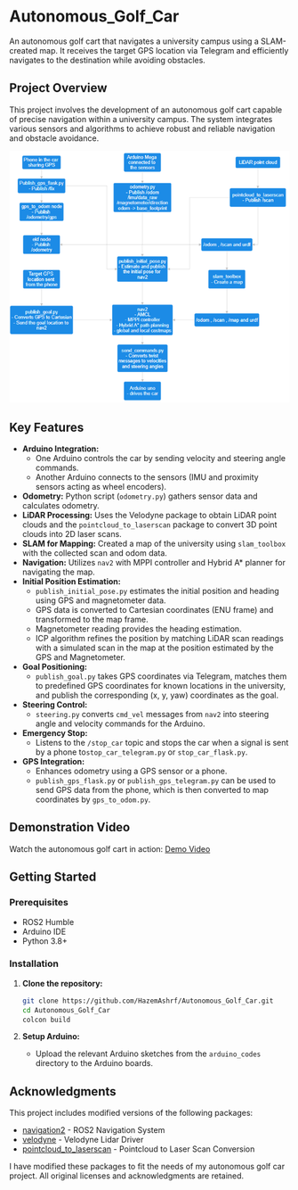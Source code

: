 # Autonomous_Golf_Car
An autonomous golf cart that navigates a university campus using a SLAM-created map. It receives the target GPS location via Telegram and efficiently navigates to the destination while avoiding obstacles.

## Project Overview
This project involves the development of an autonomous golf cart capable of precise navigation within a university campus. The system integrates various sensors and algorithms to achieve robust and reliable navigation and obstacle avoidance.

![Workflow](images/golfcar_flowchart.PNG)

## Key Features
- **Arduino Integration:** 
  - One Arduino controls the car by sending velocity and steering angle commands.
  - Another Arduino connects to the sensors (IMU and proximity sensors acting as wheel encoders).
- **Odometry:** Python script (`odometry.py`) gathers sensor data and calculates odometry.
- **LiDAR Processing:** Uses the Velodyne package to obtain LiDAR point clouds and the `pointcloud_to_laserscan` package to convert 3D point clouds into 2D laser scans.
- **SLAM for Mapping:** Created a map of the university using `slam_toolbox` with the collected scan and odom data.
- **Navigation:** Utilizes `nav2` with MPPI controller and Hybrid A* planner for navigating the map.
- **Initial Position Estimation:** 
  - `publish_initial_pose.py` estimates the initial position and heading using GPS and magnetometer data.
  - GPS data is converted to Cartesian coordinates (ENU frame) and transformed to the map frame.
  - Magnetometer reading provides the heading estimation.
  - ICP algorithm refines the position by matching LiDAR scan readings with a simulated scan in the map at the position estimated by the GPS and Magnetometer.
- **Goal Positioning:** 
  - `publish_goal.py` takes GPS coordinates via Telegram, matches them to predefined GPS coordinates for known locations in the university, and publish the corresponding (x, y, yaw) coordinates as the goal.
- **Steering Control:** 
  - `steering.py` converts `cmd_vel` messages from `nav2` into steering angle and velocity commands for the Arduino.
- **Emergency Stop:** 
  - Listens to the `/stop_car` topic and stops the car when a signal is sent by a phone to`stop_car_telegram.py` or `stop_car_flask.py`.
- **GPS Integration:** 
  - Enhances odometry using a GPS sensor or a phone.
  - `publish_gps_flask.py` or `publish_gps_telegram.py` can be used to send GPS data from the phone, which is then converted to map coordinates by `gps_to_odom.py`.
  
## Demonstration Video
Watch the autonomous golf cart in action: [Demo Video](images/video.MP4)

## Getting Started

### Prerequisites
- ROS2 Humble
- Arduino IDE
- Python 3.8+
  
### Installation
1. **Clone the repository:**
    ```sh
    git clone https://github.com/HazemAshrf/Autonomous_Golf_Car.git
    cd Autonomous_Golf_Car
    colcon build
    ```

2. **Setup Arduino:**
    - Upload the relevant Arduino sketches from the `arduino_codes` directory to the Arduino boards.

## Acknowledgments

This project includes modified versions of the following packages:

- [navigation2](https://github.com/ros-planning/navigation2) - ROS2 Navigation System
- [velodyne](https://github.com/ros-drivers/velodyne) - Velodyne Lidar Driver
- [pointcloud_to_laserscan](https://github.com/ros-perception/pointcloud_to_laserscan) - Pointcloud to Laser Scan Conversion

I have modified these packages to fit the needs of my autonomous golf car project. All original licenses and acknowledgments are retained.
